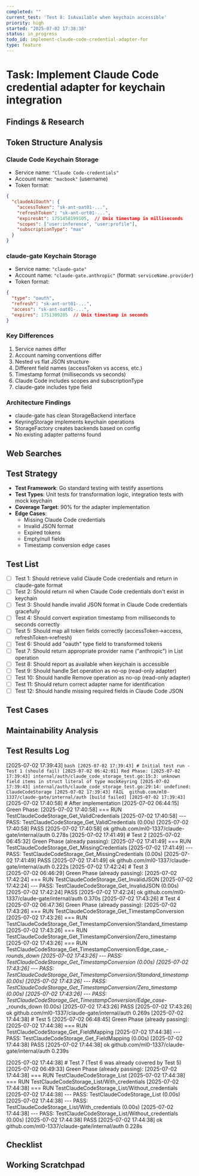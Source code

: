 ```yaml
---
completed: ""
current_test: 'Test 8: IsAvailable when keychain accessible'
priority: high
started: "2025-07-02 17:38:38"
status: in_progress
todo_id: implement-claude-code-credential-adapter-for
type: feature
---
```


# Task: Implement Claude Code credential adapter for keychain integration

## Findings & Research
## Token Structure Analysis

### Claude Code Keychain Storage
- Service name: `"Claude Code-credentials"`
- Account name: `"macbook"` (username)
- Token format:
```json
{
  "claudeAiOauth": {
    "accessToken": "sk-ant-oat01-...",
    "refreshToken": "sk-ant-ort01-...",
    "expiresAt": 1751458199105,  // Unix timestamp in milliseconds
    "scopes": ["user:inference", "user:profile"],
    "subscriptionType": "max"
  }
}
```

### claude-gate Keychain Storage
- Service name: `"claude-gate"`
- Account name: `"claude-gate.anthropic"` (format: `serviceName.provider`)
- Token format:
```json
{
  "type": "oauth",
  "refresh": "sk-ant-ort01-...",
  "access": "sk-ant-oat01-...",
  "expires": 1751309205  // Unix timestamp in seconds
}
```

### Key Differences
1. Service names differ
2. Account naming conventions differ
3. Nested vs flat JSON structure
4. Different field names (accessToken vs access, etc.)
5. Timestamp format (milliseconds vs seconds)
6. Claude Code includes scopes and subscriptionType
7. claude-gate includes type field

### Architecture Findings
- claude-gate has clean StorageBackend interface
- KeyringStorage implements keychain operations
- StorageFactory creates backends based on config
- No existing adapter patterns found
## Web Searches

## Test Strategy
- **Test Framework**: Go standard testing with testify assertions
- **Test Types**: Unit tests for transformation logic, integration tests with mock keychain
- **Coverage Target**: 90% for the adapter implementation
- **Edge Cases**: 
  - Missing Claude Code credentials
  - Invalid JSON format
  - Expired tokens
  - Empty/null fields
  - Timestamp conversion edge cases
## Test List
- [ ] Test 1: Should retrieve valid Claude Code credentials and return in claude-gate format
- [ ] Test 2: Should return nil when Claude Code credentials don't exist in keychain
- [ ] Test 3: Should handle invalid JSON format in Claude Code credentials gracefully
- [ ] Test 4: Should convert expiration timestamp from milliseconds to seconds correctly
- [ ] Test 5: Should map all token fields correctly (accessToken→access, refreshToken→refresh)
- [ ] Test 6: Should add "oauth" type field to transformed tokens
- [ ] Test 7: Should return appropriate provider name ("anthropic") in List operation
- [ ] Test 8: Should report as available when keychain is accessible
- [ ] Test 9: Should handle Set operation as no-op (read-only adapter)
- [ ] Test 10: Should handle Remove operation as no-op (read-only adapter)
- [ ] Test 11: Should return correct adapter name for identification
- [ ] Test 12: Should handle missing required fields in Claude Code JSON
## Test Cases

## Maintainability Analysis

## Test Results Log

[2025-07-02 17:39:43] ```bash
[2025-07-02 17:39:43] # Initial test run - Test 1 (should fail)
[2025-07-02 06:42:01] Red Phase:
[2025-07-02 17:39:43] internal/auth/claude_code_storage_test.go:15:3: unknown field items in struct literal of type mockKeyring
[2025-07-02 17:39:43] internal/auth/claude_code_storage_test.go:29:14: undefined: ClaudeCodeStorage
[2025-07-02 17:39:43] FAIL	github.com/ml0-1337/claude-gate/internal/auth [build failed]
[2025-07-02 17:39:43] ```
[2025-07-02 17:40:58] # After implementation
[2025-07-02 06:44:15] Green Phase:
[2025-07-02 17:40:58] === RUN   TestClaudeCodeStorage_Get_ValidCredentials
[2025-07-02 17:40:58] --- PASS: TestClaudeCodeStorage_Get_ValidCredentials (0.00s)
[2025-07-02 17:40:58] PASS
[2025-07-02 17:40:58] ok  	github.com/ml0-1337/claude-gate/internal/auth	0.278s
[2025-07-02 17:41:49] # Test 2
[2025-07-02 06:45:32] Green Phase (already passing):
[2025-07-02 17:41:49] === RUN   TestClaudeCodeStorage_Get_MissingCredentials
[2025-07-02 17:41:49] --- PASS: TestClaudeCodeStorage_Get_MissingCredentials (0.00s)
[2025-07-02 17:41:49] PASS
[2025-07-02 17:41:49] ok  	github.com/ml0-1337/claude-gate/internal/auth	0.222s
[2025-07-02 17:42:24] # Test 3  
[2025-07-02 06:46:29] Green Phase (already passing):
[2025-07-02 17:42:24] === RUN   TestClaudeCodeStorage_Get_InvalidJSON
[2025-07-02 17:42:24] --- PASS: TestClaudeCodeStorage_Get_InvalidJSON (0.00s)
[2025-07-02 17:42:24] PASS
[2025-07-02 17:42:24] ok  	github.com/ml0-1337/claude-gate/internal/auth	0.370s
[2025-07-02 17:43:26] # Test 4
[2025-07-02 06:47:36] Green Phase (already passing):
[2025-07-02 17:43:26] === RUN   TestClaudeCodeStorage_Get_TimestampConversion
[2025-07-02 17:43:26] === RUN   TestClaudeCodeStorage_Get_TimestampConversion/Standard_timestamp
[2025-07-02 17:43:26] === RUN   TestClaudeCodeStorage_Get_TimestampConversion/Zero_timestamp
[2025-07-02 17:43:26] === RUN   TestClaudeCodeStorage_Get_TimestampConversion/Edge_case_-_rounds_down
[2025-07-02 17:43:26] --- PASS: TestClaudeCodeStorage_Get_TimestampConversion (0.00s)
[2025-07-02 17:43:26]     --- PASS: TestClaudeCodeStorage_Get_TimestampConversion/Standard_timestamp (0.00s)
[2025-07-02 17:43:26]     --- PASS: TestClaudeCodeStorage_Get_TimestampConversion/Zero_timestamp (0.00s)
[2025-07-02 17:43:26]     --- PASS: TestClaudeCodeStorage_Get_TimestampConversion/Edge_case_-_rounds_down (0.00s)
[2025-07-02 17:43:26] PASS
[2025-07-02 17:43:26] ok  	github.com/ml0-1337/claude-gate/internal/auth	0.269s
[2025-07-02 17:44:38] # Test 5
[2025-07-02 06:48:45] Green Phase (already passing):
[2025-07-02 17:44:38] === RUN   TestClaudeCodeStorage_Get_FieldMapping
[2025-07-02 17:44:38] --- PASS: TestClaudeCodeStorage_Get_FieldMapping (0.00s)
[2025-07-02 17:44:38] PASS
[2025-07-02 17:44:38] ok  	github.com/ml0-1337/claude-gate/internal/auth	0.239s

[2025-07-02 17:44:38] # Test 7 (Test 6 was already covered by Test 5)
[2025-07-02 06:49:33] Green Phase (already passing):
[2025-07-02 17:44:38] === RUN   TestClaudeCodeStorage_List
[2025-07-02 17:44:38] === RUN   TestClaudeCodeStorage_List/With_credentials
[2025-07-02 17:44:38] === RUN   TestClaudeCodeStorage_List/Without_credentials
[2025-07-02 17:44:38] --- PASS: TestClaudeCodeStorage_List (0.00s)
[2025-07-02 17:44:38]     --- PASS: TestClaudeCodeStorage_List/With_credentials (0.00s)
[2025-07-02 17:44:38]     --- PASS: TestClaudeCodeStorage_List/Without_credentials (0.00s)
[2025-07-02 17:44:38] PASS
[2025-07-02 17:44:38] ok  	github.com/ml0-1337/claude-gate/internal/auth	0.228s
## Checklist

## Working Scratchpad
